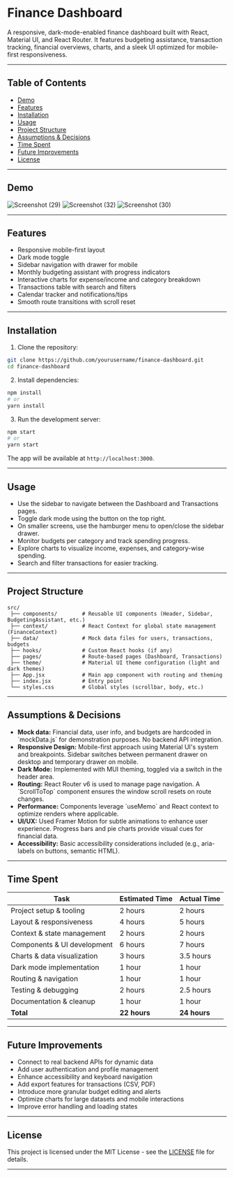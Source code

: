 
# Finance Dashboard

A responsive, dark-mode-enabled finance dashboard built with React, Material UI, and React Router. It features budgeting assistance, transaction tracking, financial overviews, charts, and a sleek UI optimized for mobile-first responsiveness.

---

## Table of Contents

- [Demo](#demo)  
- [Features](#features)  
- [Installation](#installation)  
- [Usage](#usage)  
- [Project Structure](#project-structure)  
- [Assumptions & Decisions](#assumptions--decisions)  
- [Time Spent](#time-spent)  
- [Future Improvements](#future-improvements)  
- [License](#license)  

---

## Demo

![Screenshot (29)](https://github.com/user-attachments/assets/2699c8eb-9c9d-4f63-9a4a-5a4ce5db7f5b)
![Screenshot (32)](https://github.com/user-attachments/assets/b599ccd3-f0a4-499b-963d-7809b84f8211)
![Screenshot (30)](https://github.com/user-attachments/assets/6d4466fc-7201-47d4-bb08-55036fb3e197)


---

## Features

- Responsive mobile-first layout  
- Dark mode toggle  
- Sidebar navigation with drawer for mobile  
- Monthly budgeting assistant with progress indicators  
- Interactive charts for expense/income and category breakdown  
- Transactions table with search and filters  
- Calendar tracker and notifications/tips  
- Smooth route transitions with scroll reset  

---

## Installation

1. Clone the repository:

```bash
git clone https://github.com/yourusername/finance-dashboard.git
cd finance-dashboard
```

2. Install dependencies:

```bash
npm install
# or
yarn install
```
3. Run the development server:

```bash
npm start
# or
yarn start
```

The app will be available at `http://localhost:3000`.

---

## Usage

- Use the sidebar to navigate between the Dashboard and Transactions pages.  
- Toggle dark mode using the button on the top right.  
- On smaller screens, use the hamburger menu to open/close the sidebar drawer.  
- Monitor budgets per category and track spending progress.  
- Explore charts to visualize income, expenses, and category-wise spending.  
- Search and filter transactions for easier tracking.  

---

## Project Structure

```
src/
 ├── components/        # Reusable UI components (Header, Sidebar, BudgetingAssistant, etc.)
 ├── context/           # React Context for global state management (FinanceContext)
 ├── data/              # Mock data files for users, transactions, budgets
 ├── hooks/             # Custom React hooks (if any)
 ├── pages/             # Route-based pages (Dashboard, Transactions)
 ├── theme/             # Material UI theme configuration (light and dark themes)
 ├── App.jsx            # Main app component with routing and theming
 ├── index.jsx          # Entry point
 └── styles.css         # Global styles (scrollbar, body, etc.)
```

---

## Assumptions & Decisions

- **Mock data:** Financial data, user info, and budgets are hardcoded in \`mockData.js\` for demonstration purposes. No backend API integration.  
- **Responsive Design:** Mobile-first approach using Material UI's system and breakpoints. Sidebar switches between permanent drawer on desktop and temporary drawer on mobile.  
- **Dark Mode:** Implemented with MUI theming, toggled via a switch in the header area.  
- **Routing:** React Router v6 is used to manage page navigation. A \`ScrollToTop\` component ensures the window scroll resets on route changes.  
- **Performance:** Components leverage \`useMemo\` and React context to optimize renders where applicable.  
- **UI/UX:** Used Framer Motion for subtle animations to enhance user experience. Progress bars and pie charts provide visual cues for financial data.  
- **Accessibility:** Basic accessibility considerations included (e.g., aria-labels on buttons, semantic HTML).  

---

## Time Spent

| Task                         | Estimated Time | Actual Time  |
| ---------------------------- | -------------- | ------------|
| Project setup & tooling      | 2 hours       | 2 hours      |
| Layout & responsiveness      | 4 hours       | 5 hours      |
| Context & state management   | 2 hours       | 2 hours      |
| Components & UI development  | 6 hours       | 7 hours      |
| Charts & data visualization  | 3 hours       | 3.5 hours    |
| Dark mode implementation     | 1 hour        | 1 hour       |
| Routing & navigation         | 1 hour        | 1 hour       |
| Testing & debugging          | 2 hours       | 2.5 hours    |
| Documentation & cleanup      | 1 hour        | 1 hour       |
| **Total**                   | **22 hours**  | **24 hours** |

---

## Future Improvements

- Connect to real backend APIs for dynamic data  
- Add user authentication and profile management  
- Enhance accessibility and keyboard navigation  
- Add export features for transactions (CSV, PDF)  
- Introduce more granular budget editing and alerts  
- Optimize charts for large datasets and mobile interactions  
- Improve error handling and loading states  

---

## License

This project is licensed under the MIT License - see the [LICENSE](LICENSE) file for details.

---

